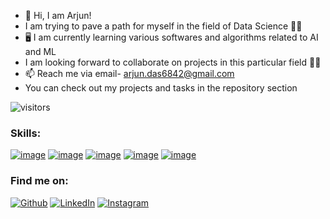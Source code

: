- 👋 Hi, I am Arjun!
- I am trying to pave a path for myself in the field of Data Science 🧑‍💻
- 🖥️ I am currently learning various softwares and algorithms related to AI and ML
- I am looking forward to collaborate on projects in this particular field 🙋‍♂️
- 📫 Reach me via email- arjun.das6842@gmail.com 
- You can check out my projects and tasks in the repository section 

![visitors](https://visitor-badge.glitch.me/badge?page_id=arjundas1)

### Skills:

[![image](https://img.shields.io/badge/Python-14354C?style=for-the-badge&logo=python&logoColor=white)](https://www.python.org/)
[![image](https://img.shields.io/badge/C-00599C?style=for-the-badge&logo=c&logoColor=white)](https://www.cprogramming.com/)
[![image](https://img.shields.io/badge/C%2B%2B-00599C?style=for-the-badge&logo=c%2B%2B&logoColor=white)](https://www.cprogramming.com/)
[![image](https://img.shields.io/badge/HTML5-E34F26?style=for-the-badge&logo=html5&logoColor=white)](https://www.w3schools.com/html/)
[![image](https://img.shields.io/badge/CSS3-1572B6?style=for-the-badge&logo=css3&logoColor=white)](https://www.w3schools.com/css/)

<h3> Find me on: </h3>
<a href="https://github.com/arjundas1" target="_blank"><img alt="Github" src="https://img.shields.io/badge/GitHub-%2312100E.svg?&style=for-the-badge&logo=Github&logoColor=white" /></a>
<a href="https://www.linkedin.com/in/arjun-das-0983561ba/" target="_blank"><img alt="LinkedIn" src="https://img.shields.io/badge/linkedin-%230077B5.svg?&style=for-the-badge&logo=linkedin&logoColor=white" /></a>
<a href="https://instagram.com/arjun_._das" target="_blank"><img alt="Instagram" src="https://img.shields.io/badge/instagram-%FF69B4.svg?&style=for-the-badge&logo=instagram&logoColor=white&color=cd486b" /></a>

<!---
arjundas1/arjundas1 is a ✨ special ✨ repository because its `README.md` (this file) appears on your GitHub profile.
You can click the Preview link to take a look at your changes.
--->
